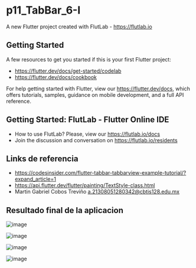 # p11_TabBar_6-I

A new Flutter project created with FlutLab - https://flutlab.io

## Getting Started

A few resources to get you started if this is your first Flutter project:

- https://flutter.dev/docs/get-started/codelab
- https://flutter.dev/docs/cookbook

For help getting started with Flutter, view our
https://flutter.dev/docs, which offers tutorials,
samples, guidance on mobile development, and a full API reference.

## Getting Started: FlutLab - Flutter Online IDE

- How to use FlutLab? Please, view our https://flutlab.io/docs
- Join the discussion and conversation on https://flutlab.io/residents

## Links de referencia
- https://codesinsider.com/flutter-tabbar-tabbarview-example-tutorial/?expand_article=1
- https://api.flutter.dev/flutter/painting/TextStyle-class.html
- Martin Gabriel Cobos Treviño a.21308051280342@cbtis128.edu.mx

## Resultado final de la aplicacion
![image](https://github.com/CobosTrevinoMartinGabriel/p11_tabbar_6-1/assets/143775254/2fe09ef7-681a-4f48-9b40-592ad579aaea)

![image](https://github.com/CobosTrevinoMartinGabriel/p11_tabbar_6-1/assets/143775254/ee0ec0b4-35cf-4263-8c71-56f08293c373)

![image](https://github.com/CobosTrevinoMartinGabriel/p11_tabbar_6-1/assets/143775254/65780853-3f75-4ee1-bc23-e5776d423f92)

![image](https://github.com/CobosTrevinoMartinGabriel/p11_tabbar_6-1/assets/143775254/648adecd-59b3-4c70-b755-59c94de7c212)
